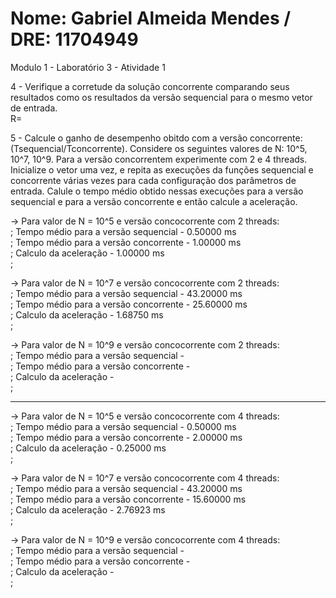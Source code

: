 # Nome: Gabriel Almeida Mendes / DRE: 11704949
Modulo 1 - Laboratório 3 - Atividade 1

4 - Verifique a corretude da solução concorrente comparando seus resultados como os resultados da versão sequencial para o mesmo vetor de entrada. <br>
R=

5 - Calcule o ganho de desempenho obitdo com a versão concorrente: (Tsequencial/Tconcorrente). Considere os seguintes valores de N: 10^5, 10^7, 10^9. Para a versão concorrentem experimente com 2 e 4 threads. Inicialize o vetor uma vez, e repita as execuções da funções sequencial e concorrente várias vezes para cada configuração dos parâmetros de entrada. Calule o tempo médio obtido nessas execuções para a versão sequencial e para a versão concorrente e então calcule a aceleração. <br>

-> Para valor de N = 10^5 e versão concocorrente com 2 threads: <br>;
Tempo médio para a versão sequencial - 0.50000 ms <br>;
Tempo médio para a versão concorrente - 1.00000 ms <br>;
Calculo da aceleração - 1.00000 ms <br>;

-> Para valor de N = 10^7 e versão concocorrente com 2 threads: <br>;
Tempo médio para a versão sequencial - 43.20000 ms <br>;
Tempo médio para a versão concorrente - 25.60000 ms <br>;
Calculo da aceleração - 1.68750 ms <br>;

-> Para valor de N = 10^9 e versão concocorrente com 2 threads: <br>;
Tempo médio para a versão sequencial - <br>;
Tempo médio para a versão concorrente - <br>;
Calculo da aceleração -  <br>;

--------------------------------------------------------------------

-> Para valor de N = 10^5 e versão concocorrente com 4 threads: <br>;
Tempo médio para a versão sequencial - 0.50000 ms <br>;
Tempo médio para a versão concorrente - 2.00000 ms <br>;
Calculo da aceleração - 0.25000 ms <br>;

-> Para valor de N = 10^7 e versão concocorrente com 4 threads: <br>;
Tempo médio para a versão sequencial - 43.20000 ms <br>;
Tempo médio para a versão concorrente - 15.60000 ms <br>;
Calculo da aceleração - 2.76923 ms <br>;

-> Para valor de N = 10^9 e versão concocorrente com 4 threads: <br>;
Tempo médio para a versão sequencial - <br>;
Tempo médio para a versão concorrente - <br>;
Calculo da aceleração -  <br>;